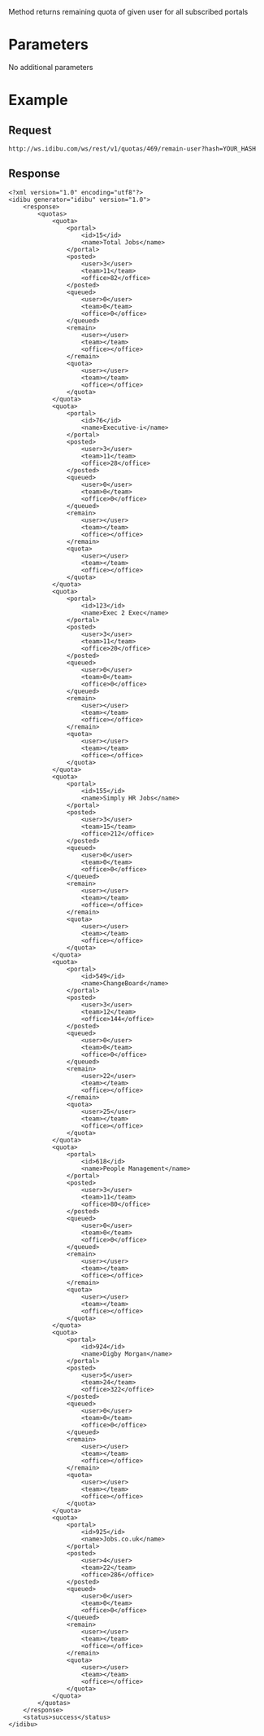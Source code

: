 <p>Method returns remaining quota of given user for all subscribed portals</p>
<h1>
	Parameters</h1>
<p>No additional parameters</p>
<h1>Example</h1>
<h2>Request</h2>
<pre><code>http://ws.idibu.com/ws/rest/v1/quotas/469/remain-user?hash=YOUR_HASH</code></pre>
<h2>Response</h2>
<pre><code type="xml">&lt;?xml version=&quot;1.0&quot; encoding=&quot;utf8&quot;?&gt;
&lt;idibu generator=&quot;idibu&quot; version=&quot;1.0&quot;&gt;
    &lt;response&gt;
        &lt;quotas&gt;
            &lt;quota&gt;
                &lt;portal&gt;
                    &lt;id&gt;15&lt;/id&gt;
                    &lt;name&gt;Total Jobs&lt;/name&gt;
                &lt;/portal&gt;
                &lt;posted&gt;
                    &lt;user&gt;3&lt;/user&gt;
                    &lt;team&gt;11&lt;/team&gt;
                    &lt;office&gt;82&lt;/office&gt;
                &lt;/posted&gt;
                &lt;queued&gt;
                    &lt;user&gt;0&lt;/user&gt;
                    &lt;team&gt;0&lt;/team&gt;
                    &lt;office&gt;0&lt;/office&gt;
                &lt;/queued&gt;
                &lt;remain&gt;
                    &lt;user&gt;&lt;/user&gt;
                    &lt;team&gt;&lt;/team&gt;
                    &lt;office&gt;&lt;/office&gt;
                &lt;/remain&gt;
                &lt;quota&gt;
                    &lt;user&gt;&lt;/user&gt;
                    &lt;team&gt;&lt;/team&gt;
                    &lt;office&gt;&lt;/office&gt;
                &lt;/quota&gt;
            &lt;/quota&gt;
            &lt;quota&gt;
                &lt;portal&gt;
                    &lt;id&gt;76&lt;/id&gt;
                    &lt;name&gt;Executive-i&lt;/name&gt;
                &lt;/portal&gt;
                &lt;posted&gt;
                    &lt;user&gt;3&lt;/user&gt;
                    &lt;team&gt;11&lt;/team&gt;
                    &lt;office&gt;28&lt;/office&gt;
                &lt;/posted&gt;
                &lt;queued&gt;
                    &lt;user&gt;0&lt;/user&gt;
                    &lt;team&gt;0&lt;/team&gt;
                    &lt;office&gt;0&lt;/office&gt;
                &lt;/queued&gt;
                &lt;remain&gt;
                    &lt;user&gt;&lt;/user&gt;
                    &lt;team&gt;&lt;/team&gt;
                    &lt;office&gt;&lt;/office&gt;
                &lt;/remain&gt;
                &lt;quota&gt;
                    &lt;user&gt;&lt;/user&gt;
                    &lt;team&gt;&lt;/team&gt;
                    &lt;office&gt;&lt;/office&gt;
                &lt;/quota&gt;
            &lt;/quota&gt;
            &lt;quota&gt;
                &lt;portal&gt;
                    &lt;id&gt;123&lt;/id&gt;
                    &lt;name&gt;Exec 2 Exec&lt;/name&gt;
                &lt;/portal&gt;
                &lt;posted&gt;
                    &lt;user&gt;3&lt;/user&gt;
                    &lt;team&gt;11&lt;/team&gt;
                    &lt;office&gt;20&lt;/office&gt;
                &lt;/posted&gt;
                &lt;queued&gt;
                    &lt;user&gt;0&lt;/user&gt;
                    &lt;team&gt;0&lt;/team&gt;
                    &lt;office&gt;0&lt;/office&gt;
                &lt;/queued&gt;
                &lt;remain&gt;
                    &lt;user&gt;&lt;/user&gt;
                    &lt;team&gt;&lt;/team&gt;
                    &lt;office&gt;&lt;/office&gt;
                &lt;/remain&gt;
                &lt;quota&gt;
                    &lt;user&gt;&lt;/user&gt;
                    &lt;team&gt;&lt;/team&gt;
                    &lt;office&gt;&lt;/office&gt;
                &lt;/quota&gt;
            &lt;/quota&gt;
            &lt;quota&gt;
                &lt;portal&gt;
                    &lt;id&gt;155&lt;/id&gt;
                    &lt;name&gt;Simply HR Jobs&lt;/name&gt;
                &lt;/portal&gt;
                &lt;posted&gt;
                    &lt;user&gt;3&lt;/user&gt;
                    &lt;team&gt;15&lt;/team&gt;
                    &lt;office&gt;212&lt;/office&gt;
                &lt;/posted&gt;
                &lt;queued&gt;
                    &lt;user&gt;0&lt;/user&gt;
                    &lt;team&gt;0&lt;/team&gt;
                    &lt;office&gt;0&lt;/office&gt;
                &lt;/queued&gt;
                &lt;remain&gt;
                    &lt;user&gt;&lt;/user&gt;
                    &lt;team&gt;&lt;/team&gt;
                    &lt;office&gt;&lt;/office&gt;
                &lt;/remain&gt;
                &lt;quota&gt;
                    &lt;user&gt;&lt;/user&gt;
                    &lt;team&gt;&lt;/team&gt;
                    &lt;office&gt;&lt;/office&gt;
                &lt;/quota&gt;
            &lt;/quota&gt;
            &lt;quota&gt;
                &lt;portal&gt;
                    &lt;id&gt;549&lt;/id&gt;
                    &lt;name&gt;ChangeBoard&lt;/name&gt;
                &lt;/portal&gt;
                &lt;posted&gt;
                    &lt;user&gt;3&lt;/user&gt;
                    &lt;team&gt;12&lt;/team&gt;
                    &lt;office&gt;144&lt;/office&gt;
                &lt;/posted&gt;
                &lt;queued&gt;
                    &lt;user&gt;0&lt;/user&gt;
                    &lt;team&gt;0&lt;/team&gt;
                    &lt;office&gt;0&lt;/office&gt;
                &lt;/queued&gt;
                &lt;remain&gt;
                    &lt;user&gt;22&lt;/user&gt;
                    &lt;team&gt;&lt;/team&gt;
                    &lt;office&gt;&lt;/office&gt;
                &lt;/remain&gt;
                &lt;quota&gt;
                    &lt;user&gt;25&lt;/user&gt;
                    &lt;team&gt;&lt;/team&gt;
                    &lt;office&gt;&lt;/office&gt;
                &lt;/quota&gt;
            &lt;/quota&gt;
            &lt;quota&gt;
                &lt;portal&gt;
                    &lt;id&gt;618&lt;/id&gt;
                    &lt;name&gt;People Management&lt;/name&gt;
                &lt;/portal&gt;
                &lt;posted&gt;
                    &lt;user&gt;3&lt;/user&gt;
                    &lt;team&gt;11&lt;/team&gt;
                    &lt;office&gt;80&lt;/office&gt;
                &lt;/posted&gt;
                &lt;queued&gt;
                    &lt;user&gt;0&lt;/user&gt;
                    &lt;team&gt;0&lt;/team&gt;
                    &lt;office&gt;0&lt;/office&gt;
                &lt;/queued&gt;
                &lt;remain&gt;
                    &lt;user&gt;&lt;/user&gt;
                    &lt;team&gt;&lt;/team&gt;
                    &lt;office&gt;&lt;/office&gt;
                &lt;/remain&gt;
                &lt;quota&gt;
                    &lt;user&gt;&lt;/user&gt;
                    &lt;team&gt;&lt;/team&gt;
                    &lt;office&gt;&lt;/office&gt;
                &lt;/quota&gt;
            &lt;/quota&gt;
            &lt;quota&gt;
                &lt;portal&gt;
                    &lt;id&gt;924&lt;/id&gt;
                    &lt;name&gt;Digby Morgan&lt;/name&gt;
                &lt;/portal&gt;
                &lt;posted&gt;
                    &lt;user&gt;5&lt;/user&gt;
                    &lt;team&gt;24&lt;/team&gt;
                    &lt;office&gt;322&lt;/office&gt;
                &lt;/posted&gt;
                &lt;queued&gt;
                    &lt;user&gt;0&lt;/user&gt;
                    &lt;team&gt;0&lt;/team&gt;
                    &lt;office&gt;0&lt;/office&gt;
                &lt;/queued&gt;
                &lt;remain&gt;
                    &lt;user&gt;&lt;/user&gt;
                    &lt;team&gt;&lt;/team&gt;
                    &lt;office&gt;&lt;/office&gt;
                &lt;/remain&gt;
                &lt;quota&gt;
                    &lt;user&gt;&lt;/user&gt;
                    &lt;team&gt;&lt;/team&gt;
                    &lt;office&gt;&lt;/office&gt;
                &lt;/quota&gt;
            &lt;/quota&gt;
            &lt;quota&gt;
                &lt;portal&gt;
                    &lt;id&gt;925&lt;/id&gt;
                    &lt;name&gt;Jobs.co.uk&lt;/name&gt;
                &lt;/portal&gt;
                &lt;posted&gt;
                    &lt;user&gt;4&lt;/user&gt;
                    &lt;team&gt;22&lt;/team&gt;
                    &lt;office&gt;286&lt;/office&gt;
                &lt;/posted&gt;
                &lt;queued&gt;
                    &lt;user&gt;0&lt;/user&gt;
                    &lt;team&gt;0&lt;/team&gt;
                    &lt;office&gt;0&lt;/office&gt;
                &lt;/queued&gt;
                &lt;remain&gt;
                    &lt;user&gt;&lt;/user&gt;
                    &lt;team&gt;&lt;/team&gt;
                    &lt;office&gt;&lt;/office&gt;
                &lt;/remain&gt;
                &lt;quota&gt;
                    &lt;user&gt;&lt;/user&gt;
                    &lt;team&gt;&lt;/team&gt;
                    &lt;office&gt;&lt;/office&gt;
                &lt;/quota&gt;
            &lt;/quota&gt;
        &lt;/quotas&gt;
    &lt;/response&gt;
    &lt;status&gt;success&lt;/status&gt;
&lt;/idibu&gt;
</code></pre>
